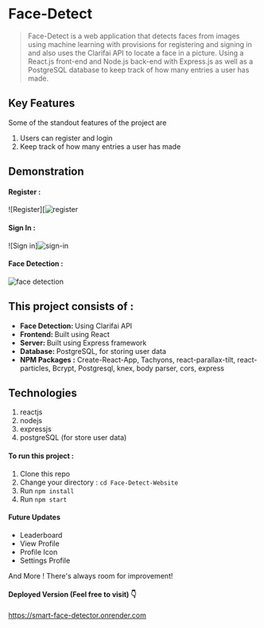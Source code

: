 # Face-Detect

> Face-Detect is a web application that detects faces from images using machine learning with
> provisions for registering and signing in and also
> uses the Clarifai API to locate a face in a picture. Using a React.js front-end and Node.js back-end with Express.js
> as well as a PostgreSQL database to keep track of how many entries a user has made. 

## Key Features

Some of the standout features of the project are

1.  Users can register and login
2.  Keep track of how many entries a user has made

## Demonstration

#### Register :

![Register][![register](https://github.com/MichaelBoitmann/face-recognition-brain/assets/55775047/28b1cc9e-1bcc-4d2b-bfbe-11cfb49d65ab)


#### Sign In :

![Sign in]![sign-in](https://github.com/MichaelBoitmann/face-recognition-brain/assets/55775047/71c007e4-ed7b-436b-a1a3-84a7d7120075)



#### Face Detection :

![face detection](https://github.com/Euripidec/Face-Detect-Website/assets/111103974/0fedf321-ba33-4740-8ba1-a0e4fa6306c2)





## This project consists of :

<ul>
  <li><b>Face Detection: </b> Using Clarifai API</li>
  <li><b>Frontend: </b>Built using React</li>
  <li><b>Server: </b>Built using Express framework</li>
  <li><b>Database: </b>PostgreSQL, for storing user data</li>
  <li><b> NPM Packages :</b> Create-React-App, Tachyons, react-parallax-tilt, react-particles, Bcrypt, Postgresql, knex, body parser, cors, express</li>
</ul>

## Technologies

1. reactjs
2. nodejs
3. expressjs
4. postgreSQL (for store user data)

#### To run this project :

1. Clone this repo
2. Change your directory : `cd Face-Detect-Website`
3. Run `npm install`
4. Run `npm start`


#### Future Updates

- Leaderboard
- View Profile
- Profile Icon
- Settings Profile

And More ! There's always room for improvement!

#### Deployed Version (Feel free to visit) 👇

https://smart-face-detector.onrender.com
